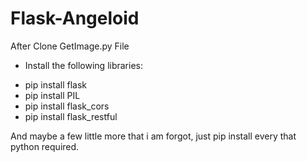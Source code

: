 # Flask-Angeloid

After Clone GetImage.py File

- Install the following libraries:
+ pip install flask
+ pip install PIL
+ pip install flask_cors
+ pip install flask_restful

And maybe a few little more that i am forgot, just pip install every that python required.
